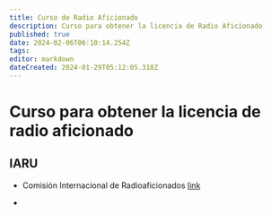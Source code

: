 ```yaml
---
title: Curso de Radio Aficionado
description: Curso para obtener la licencia de Radio Aficionado
published: true
date: 2024-02-06T06:10:14.254Z
tags: 
editor: markdown
dateCreated: 2024-01-29T05:12:05.318Z
---
```


# Curso para obtener la licencia de radio aficionado

## IARU
- Comisión Internacional de Radioaficionados [link](https://www.iaru-r2.org/referencias/recursos-para-sociedades-miembros/que-es-la-iaru/)

- 
